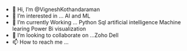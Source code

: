 - 👋 Hi, I’m @VigneshKothandaraman
- 👀 I’m interested in ... AI and ML
- 🌱 I’m currently Working ... Python Sql artificial intelligence Machine learing Power Bi visualization
- 💞️ I’m looking to collaborate on ...Zoho Dell 
- 📫 How to reach me ...

<!---
VigneshKothandaraman/VigneshKothandaraman is a ✨ special ✨ repository because its `README.md` (this file) appears on your GitHub profile.
You can click the Preview link to take a look at your changes.
--->
